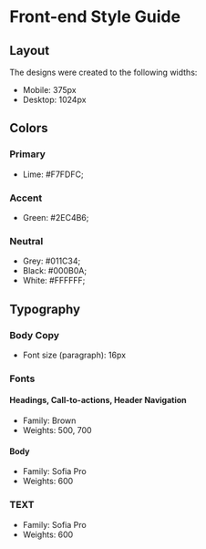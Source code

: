 # Front-end Style Guide

## Layout

The designs were created to the following widths:

- Mobile: 375px
- Desktop: 1024px

## Colors

### Primary

- Lime: #F7FDFC;

### Accent

- Green: #2EC4B6;

### Neutral

- Grey: #011C34;
- Black: #000B0A;
- White: #FFFFFF;

## Typography

### Body Copy

- Font size (paragraph): 16px

### Fonts

#### Headings, Call-to-actions, Header Navigation

- Family: Brown
- Weights: 500, 700


#### Body

- Family: Sofia Pro
- Weights: 600

### TEXT

- Family: Sofia Pro
- Weights: 600